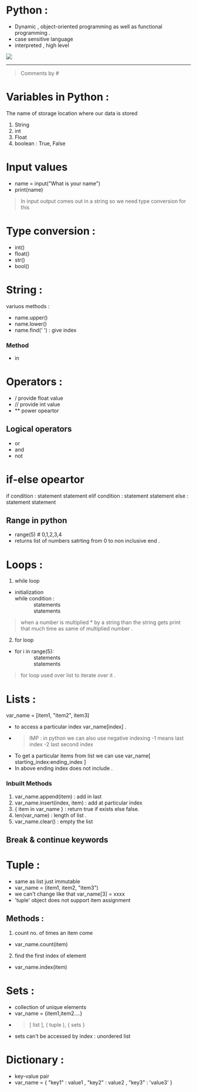 # Python : 
- Dynamic , object-oriented programming as well as functional programming .
- case sensitive language 
- interpreted , high level

[![](https://mermaid.ink/img/pako:eNp1UU1PwzAM_StWzlHVrZu05oZACCQKExUTh16yxmsDbTK5rlA17b-TUpVxYDnFfh928k6i9AaFEh--J4dD4SActtwgPNiOPQ3gD7AduPZuAjss2XoHj47Jm75EA_sBdjfP8PqS52_ZxAJYpJtUrZWc63tLHcMOqRvVizRdqGRGZ8_tUPMIRvGsyvRRwsE2jCThSbdGg1opCZcp6Uol0fqK0zJ6n5m3vj0S1ujG-Z2EStNeVwilb5pJpNbRn31zy2D8lwtbwv_mycV8Gceb8FiQQooWqdXWhE89jXAhuMYWC6HC1Wj6LEThzoGne_b54EqhmHqUgnxf1UIddNOFqj8azXhndUW6_e2isSGTbMrsJ7rzN9ssilY?type=png)](https://mermaid.live/edit#pako:eNp1UU1PwzAM_StWzlHVrZu05oZACCQKExUTh16yxmsDbTK5rlA17b-TUpVxYDnFfh928k6i9AaFEh--J4dD4SActtwgPNiOPQ3gD7AduPZuAjss2XoHj47Jm75EA_sBdjfP8PqS52_ZxAJYpJtUrZWc63tLHcMOqRvVizRdqGRGZ8_tUPMIRvGsyvRRwsE2jCThSbdGg1opCZcp6Uol0fqK0zJ6n5m3vj0S1ujG-Z2EStNeVwilb5pJpNbRn31zy2D8lwtbwv_mycV8Gceb8FiQQooWqdXWhE89jXAhuMYWC6HC1Wj6LEThzoGne_b54EqhmHqUgnxf1UIddNOFqj8azXhndUW6_e2isSGTbMrsJ7rzN9ssilY)
___
> Comments by  #
# Variables in Python : 
The name of storage location where our data is stored 
1. String 
2. int
3. Float
4. boolean : True, False 

# Input values 
- name = input("What is your name")
- print(name)
> In input output comes out in a string so we need type conversion for this 

# Type conversion : 
- int()
- float()
- str()
- bool()

# String :
variuos methods :
- name.upper()
- name.lower()
- name.find(' ') : give index 

### Method 
- in
# Operators : 
- / provide float value 
- // provide int value
- ** power opeartor 
## Logical operators 
- or 
- and
- not

# if-else opeartor 

if condition : 
      statement
      statement
elif condition : 
      statement
      statement
else : 
      statement
      statement
## Range in python
- range(5) # 0,1,2,3,4
- returns list of numbers satrting from 0 to non inclusive end . 

# Loops : 
1. while loop 
- initialization <br> 
  while condition : <br> 
  &nbsp;&nbsp;&nbsp;&nbsp;&nbsp;&nbsp;&nbsp;&nbsp;&nbsp;&nbsp;&nbsp;&nbsp;&nbsp;statements <br>&nbsp;&nbsp;&nbsp;&nbsp;&nbsp;&nbsp;&nbsp;&nbsp;&nbsp;&nbsp;&nbsp;&nbsp;&nbsp;statements
>when a number is multiplied * by a string than the string gets print that much time as same of multiplied number . 
2. for loop 
- for i in range(5): <br>
&nbsp;&nbsp;&nbsp;&nbsp;&nbsp;&nbsp;&nbsp;&nbsp;&nbsp;&nbsp;&nbsp;&nbsp;&nbsp;statements <br>&nbsp;&nbsp;&nbsp;&nbsp;&nbsp;&nbsp;&nbsp;&nbsp;&nbsp;&nbsp;&nbsp;&nbsp;&nbsp;statements
> for loop used over list to iterate over it . 

# Lists : 
var_name = [item1, "item2", item3]
- to access a particular index var_name[index] .
- > IMP : in python we can also use negative indexing -1 means last index -2 last second index
- To get a particular items from list we can use var_name[ starting_index:ending_index ] 
- In above ending index does not include . 
### Inbuilt Methods 
1. var_name.append(item) : add in last 
2. var_name.insert(index, item) : add at particular index
3. { item in var_name }  : return true if exists else false.
4. len(var_name) : length of list . 
5. var_name.clear() : empty the list

## Break & continue keywords 

# Tuple : 
- same as list just immutable
- var_name = (item1, item2, "item3")
- we can't change like that var_name[3] = xxxx
- 'tuple' object does not support item assignment
## Methods : 
1. count no. of times an item come 
- var_name.count(item)
2. find the first index of element 
- var_name.index(item)
# Sets :
- collection of unique elements 
- var_name = {item1,item2....} 
- > [ list ], ( tuple ), { sets }
- sets can't be accessed by index : unordered list
# Dictionary : 
- key-value pair 
- var_name = { "key1" : value1 , "key2" : value2  , "key3" : 'value3' }
